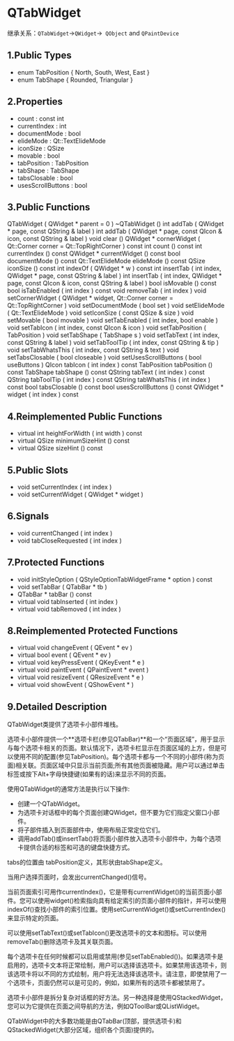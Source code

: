 # QTabWidget

继承关系：`QTabWidget`->`QWidget`->` QObject` and `QPaintDevice`

## 1.Public Types

- enum	TabPosition { North, South, West, East }
- enum	TabShape { Rounded, Triangular }

## 2.Properties

- count : const int
- currentIndex : int
- documentMode : bool
- elideMode : Qt::TextElideMode
- iconSize : QSize
- movable : bool
- tabPosition : TabPosition
- tabShape : TabShape
- tabsClosable : bool
- usesScrollButtons : bool

## 3.Public Functions

QTabWidget ( QWidget * parent = 0 )
~QTabWidget ()
int	addTab ( QWidget * page, const QString & label )
int	addTab ( QWidget * page, const QIcon & icon, const QString & label )
void	clear ()
QWidget *	cornerWidget ( Qt::Corner corner = Qt::TopRightCorner ) const
int	count () const
int	currentIndex () const
QWidget *	currentWidget () const
bool	documentMode () const
Qt::TextElideMode	elideMode () const
QSize	iconSize () const
int	indexOf ( QWidget * w ) const
int	insertTab ( int index, QWidget * page, const QString & label )
int	insertTab ( int index, QWidget * page, const QIcon & icon, const QString & label )
bool	isMovable () const
bool	isTabEnabled ( int index ) const
void	removeTab ( int index )
void	setCornerWidget ( QWidget * widget, Qt::Corner corner = Qt::TopRightCorner )
void	setDocumentMode ( bool set )
void	setElideMode ( Qt::TextElideMode )
void	setIconSize ( const QSize & size )
void	setMovable ( bool movable )
void	setTabEnabled ( int index, bool enable )
void	setTabIcon ( int index, const QIcon & icon )
void	setTabPosition ( TabPosition )
void	setTabShape ( TabShape s )
void	setTabText ( int index, const QString & label )
void	setTabToolTip ( int index, const QString & tip )
void	setTabWhatsThis ( int index, const QString & text )
void	setTabsClosable ( bool closeable )
void	setUsesScrollButtons ( bool useButtons )
QIcon	tabIcon ( int index ) const
TabPosition	tabPosition () const
TabShape	tabShape () const
QString	tabText ( int index ) const
QString	tabToolTip ( int index ) const
QString	tabWhatsThis ( int index ) const
bool	tabsClosable () const
bool	usesScrollButtons () const
QWidget *	widget ( int index ) const

## 4.Reimplemented Public Functions

- virtual int	heightForWidth ( int width ) const
- virtual QSize	minimumSizeHint () const
- virtual QSize	sizeHint () const

## 5.Public Slots

- void	setCurrentIndex ( int index )
- void	setCurrentWidget ( QWidget * widget )

## 6.Signals

- void	currentChanged ( int index )
- void	tabCloseRequested ( int index )

## 7.Protected Functions

- void	initStyleOption ( QStyleOptionTabWidgetFrame * option ) const
- void	setTabBar ( QTabBar * tb )
- QTabBar *	tabBar () const
- virtual void	tabInserted ( int index )
- virtual void	tabRemoved ( int index )

## 8.Reimplemented Protected Functions

- virtual void	changeEvent ( QEvent * ev )
- virtual bool	event ( QEvent * ev )
- virtual void	keyPressEvent ( QKeyEvent * e )
- virtual void	paintEvent ( QPaintEvent * event )
- virtual void	resizeEvent ( QResizeEvent * e )
- virtual void	showEvent ( QShowEvent * )

## 9.Detailed Description

QTabWidget类提供了选项卡小部件堆栈。

选项卡小部件提供一个**选项卡栏(参见QTabBar)**和一个“页面区域”，用于显示与每个选项卡相关的页面。默认情况下，选项卡栏显示在页面区域的上方，但是可以使用不同的配置(参见TabPosition)。每个选项卡都与一个不同的小部件(称为页面)相关联。页面区域中只显示当前页面;所有其他页面被隐藏。用户可以通过单击标签或按下Alt+字母快捷键(如果有的话)来显示不同的页面。

使用QTabWidget的通常方法是执行以下操作:

- 创建一个QTabWidget。
- 为选项卡对话框中的每个页面创建QWidget，但不要为它们指定父窗口小部件。
- 将子部件插入到页面部件中，使用布局正常定位它们。
- 调用addTab()或insertTab()将页面小部件放入选项卡小部件中，为每个选项卡提供合适的标签和可选的键盘快捷方式。

tabs的位置由 tabPosition定义，其形状由tabShape定义。

当用户选择页面时，会发出currentChanged()信号。

当前页面索引可用作currentIndex()，它是带有currentWidget()的当前页面小部件。您可以使用widget()检索指向具有给定索引的页面小部件的指针，并可以使用indexOf()查找小部件的索引位置。使用setCurrentWidget()或setCurrentIndex()来显示特定的页面。

可以使用setTabText()或setTabIcon()更改选项卡的文本和图标。可以使用removeTab()删除选项卡及其关联页面。

每个选项卡在任何时候都可以启用或禁用(参见setTabEnabled())。如果选项卡是启用的，选项卡文本将正常绘制，用户可以选择该选项卡。如果禁用该选项卡，则该选项卡将以不同的方式绘制，用户将无法选择该选项卡。请注意，即使禁用了一个选项卡，页面仍然可以是可见的，例如，如果所有的选项卡都被禁用了。

选项卡小部件是拆分复杂对话框的好方法。另一种选择是使用QStackedWidget，您可以为它提供在页面之间导航的方法，例如QToolBar或QListWidget。

QTabWidget中的大多数功能是由QTabBar(顶部，提供选项卡)和QStackedWidget(大部分区域，组织各个页面)提供的。